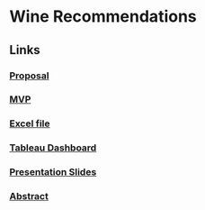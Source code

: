 # Wine Recommendations

## Links

### [Proposal](https://github.com/Elaela22/wine_recommendations/blob/main/project_proposal.md)

### [MVP](https://github.com/Elaela22/wine_recommendations/blob/main/MVP.md)

### [Excel file](https://github.com/Elaela22/wine_recommendations/blob/main/Wine%20Info.xlsx)

### [Tableau Dashboard](https://public.tableau.com/app/profile/emma3974/viz/Wine_Keywords/WineFlavors)

### [Presentation Slides](https://github.com/Elaela22/wine_recommendations/blob/main/Wine%20Recommendations.pdf)

### [Abstract](https://github.com/Elaela22/wine_recommendations/blob/main/written_description.md)
